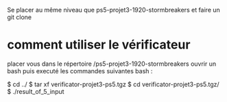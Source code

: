 Se placer au même niveau que ps5-projet3-1920-stormbreakers et faire un git clone

# comment utiliser le vérificateur


placer vous dans le répertoire /ps5-projet3-1920-stormbreakers
ouvrir un bash puis executé les commandes suivantes bash :


  $ cd ../
  $ tar xf verificator-projet3-ps5.tgz
  $ cd verificator-projet3-ps5.tgz/
  $ ./result_of_5_input
 

